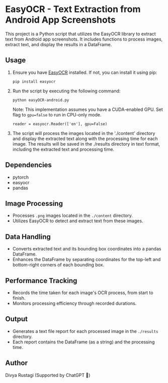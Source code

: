 # EasyOCR - Text Extraction from Android App Screenshots

This project is a Python script that utilizes the EasyOCR library to extract text from Android app screenshots. It includes functions to process images, extract text, and display the results in a DataFrame.

## Usage

1. Ensure you have [EasyOCR](https://github.com/JaidedAI/EasyOCR) installed. If not, you can install it using pip:
   ```
   pip install easyocr
   ```

2. Run the script by executing the following command:
   ```
   python easyOCR-android.py
   ```
   
   Note: This implementation assumes you have a CUDA-enabled GPU. Set flag to `gpu=false` to run in CPU-only mode.
      ```
      reader = easyocr.Reader(['en'], gpu=False)
      ```

3. The script will process the images located in the './content' directory and display the extracted text along with the processing time for each image. The results will be saved in the ./results directory in text format, including the extracted text and processing time.

## Dependencies
- pytorch
- easyocr
- pandas

## Image Processing
- Processes `.png` images located in the `./content` directory.
- Utilizes EasyOCR to detect and extract text from these images.

## Data Handling
- Converts extracted text and its bounding box coordinates into a pandas DataFrame.
- Enhances the DataFrame by separating coordinates for the top-left and bottom-right corners of each bounding box.

## Performance Tracking
- Records the time taken for each image's OCR process, from start to finish.
- Monitors processing efficiency through recorded durations.

## Output
- Generates a text file report for each processed image in the `./results` directory.
- Each report contains the DataFrame (as a string) and the processing time.

## Author
Divya Rustagi (Supported by ChatGPT 🙂)
